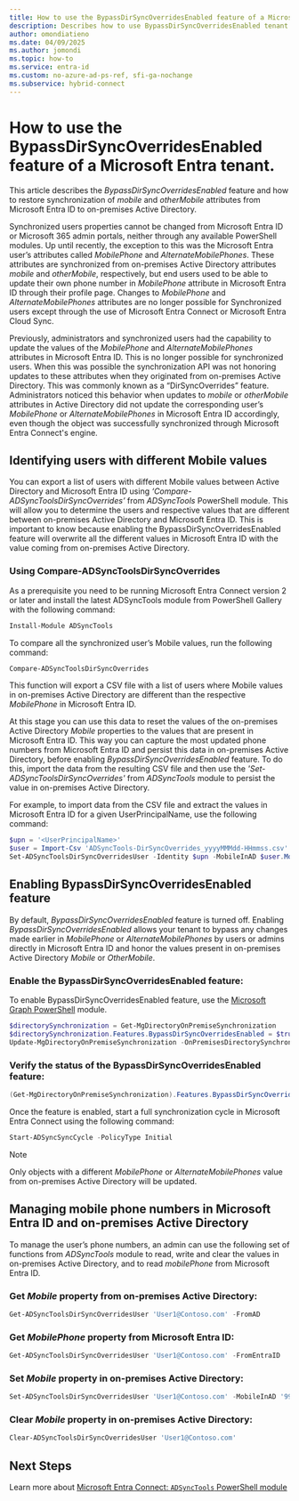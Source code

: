 ```yaml
---
title: How to use the BypassDirSyncOverridesEnabled feature of a Microsoft Entra tenant
description: Describes how to use BypassDirSyncOverridesEnabled tenant feature to restore synchronization of Mobile and OtherMobile attributes from on-premises Active Directory.
author: omondiatieno
ms.date: 04/09/2025
ms.author: jomondi
ms.topic: how-to
ms.service: entra-id
ms.custom: no-azure-ad-ps-ref, sfi-ga-nochange
ms.subservice: hybrid-connect
---
```


# How to use the BypassDirSyncOverridesEnabled feature of a Microsoft Entra tenant.

This article describes the *BypassDirSyncOverridesEnabled*  feature and how to restore synchronization of _mobile_ and _otherMobile_ attributes from Microsoft Entra ID to on-premises Active Directory.

Synchronized users properties cannot be changed from Microsoft Entra ID or Microsoft 365 admin portals, neither through any available PowerShell modules. Up until recently, the exception to this was the Microsoft Entra user’s attributes called _MobilePhone_ and _AlternateMobilePhones_. These attributes are synchronized from on-premises Active Directory attributes _mobile_ and _otherMobile_, respectively, but end users used to be able to update their own phone number in _MobilePhone_ attribute in Microsoft Entra ID through their profile page. Changes to _MobilePhone_ and _AlternateMobilePhones_ attributes are no longer possible for Synchronized users except through the use of Microsoft Entra Connect or Microsoft Entra Cloud Sync. 

Previously, administrators and synchronized users had the capability to update the values of the  _MobilePhone_ and _AlternateMobilePhones_ attributes in Microsoft Entra ID. This is no longer possible for synchronized users. When this was possible the synchronization API was not honoring updates to these attributes when they originated from on-premises Active Directory. This was commonly known as a “DirSyncOverrides” feature. Administrators noticed this behavior when updates to _mobile_ or _otherMobile_ attributes in Active Directory did not update the corresponding user’s _MobilePhone_ or _AlternateMobilePhones_ in Microsoft Entra ID accordingly, even though the object was successfully synchronized through Microsoft Entra Connect's engine.

## Identifying users with different Mobile values

You can export a list of users with different Mobile values between Active Directory and Microsoft Entra ID using *‘Compare-ADSyncToolsDirSyncOverrides’* from *ADSyncTools* PowerShell module. This will allow you to determine the users and respective values that are different between on-premises Active Directory and Microsoft Entra ID. This is important to know because enabling the BypassDirSyncOverridesEnabled feature will overwrite all the different values in Microsoft Entra ID with the value coming from on-premises Active Directory.


### Using Compare-ADSyncToolsDirSyncOverrides

As a prerequisite you need to be running Microsoft Entra Connect version 2 or later and install the latest ADSyncTools module from PowerShell Gallery with the following command:

```powershell
Install-Module ADSyncTools 
```

To compare all the synchronized user’s Mobile values, run the following command:

```powershell
Compare-ADSyncToolsDirSyncOverrides
```

This function will export a CSV file with a list of users where Mobile values in on-premises Active Directory are different than the respective _MobilePhone_ in Microsoft Entra ID.

At this stage you can use this data to reset the values of the on-premises Active Directory *Mobile* properties to the values that are present in Microsoft Entra ID. This way you can capture the most updated phone numbers from Microsoft Entra ID and persist this data in on-premises Active Directory, before enabling *BypassDirSyncOverridesEnabled* feature. To do this, import the data from the resulting CSV file and then use the *'Set-ADSyncToolsDirSyncOverrides'* from *ADSyncTools* module to persist the value in on-premises Active Directory.

For example, to import data from the CSV file and extract the values in Microsoft Entra ID for a given UserPrincipalName, use the following command:

```powershell
$upn = '<UserPrincipalName>' 
$user = Import-Csv 'ADSyncTools-DirSyncOverrides_yyyyMMMdd-HHmmss.csv' | where UserPrincipalName -eq $upn | select UserPrincipalName,MobileInEntra  
Set-ADSyncToolsDirSyncOverridesUser -Identity $upn -MobileInAD $user.MobileInEntra
```

## Enabling BypassDirSyncOverridesEnabled feature

By default, *BypassDirSyncOverridesEnabled* feature is turned off. Enabling *BypassDirSyncOverridesEnabled* allows your tenant to bypass any changes made earlier in *MobilePhone* or *AlternateMobilePhones* by users or admins directly in Microsoft Entra ID and honor the values present in on-premises Active Directory *Mobile* or *OtherMobile*.

### Enable the BypassDirSyncOverridesEnabled feature:

To enable BypassDirSyncOverridesEnabled feature, use the [Microsoft Graph PowerShell](/powershell/microsoftgraph/overview) module.

```powershell
$directorySynchronization = Get-MgDirectoryOnPremiseSynchronization
$directorySynchronization.Features.BypassDirSyncOverridesEnabled = $true
Update-MgDirectoryOnPremiseSynchronization -OnPremisesDirectorySynchronizationId $directorySynchronization.Id -Features $directorySynchronization.Features
```

### Verify the status of the BypassDirSyncOverridesEnabled feature:

```powershell
(Get-MgDirectoryOnPremiseSynchronization).Features.BypassDirSyncOverridesEnabled
```

Once the feature is enabled, start a full synchronization cycle in Microsoft Entra Connect using the following command:

```powershell
Start-ADSyncSyncCycle -PolicyType Initial
```

>[!NOTE]
>Only objects with a different *MobilePhone* or *AlternateMobilePhones* value from on-premises Active Directory will be updated.

<a name='managing-mobile-phone-numbers-in-azure-ad-and-on-premises-active-directory'></a>

## Managing mobile phone numbers in Microsoft Entra ID and on-premises Active Directory

To manage the user’s phone numbers, an admin can use the following set of functions from *ADSyncTools* module to read, write and clear the values in on-premises Active Directory, and to read _mobilePhone_ from Microsoft Entra ID.

### Get _Mobile_ property from on-premises Active Directory:

```powershell
Get-ADSyncToolsDirSyncOverridesUser 'User1@Contoso.com' -FromAD
```

<a name='get-mobilephone-property-from-entra-id'></a>

### Get _MobilePhone_ property from Microsoft Entra ID:

```powershell
Get-ADSyncToolsDirSyncOverridesUser 'User1@Contoso.com' -FromEntraID
```

### Set _Mobile_ property in on-premises Active Directory:

```powershell
Set-ADSyncToolsDirSyncOverridesUser 'User1@Contoso.com' -MobileInAD '999888777'
```

### Clear _Mobile_ property in on-premises Active Directory:

```powershell
Clear-ADSyncToolsDirSyncOverridesUser 'User1@Contoso.com'
```

## Next Steps

Learn more about [Microsoft Entra Connect: `ADSyncTools` PowerShell module](reference-connect-adsynctools.md)